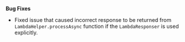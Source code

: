 **Bug Fixes**

* Fixed issue that caused incorrect response to be returned from `LambdaHelper.processAsync` function if the `LambdaResponser` is used explicitly.